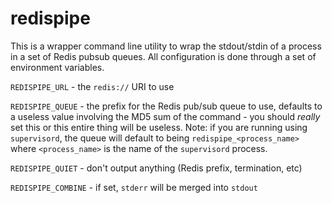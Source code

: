 # redispipe

This is a wrapper command line utility to wrap the stdout/stdin of a process in
a set of Redis pubsub queues. All configuration is done through a set of
environment variables.

`REDISPIPE_URL` - the `redis://` URI to use

`REDISPIPE_QUEUE` - the prefix for the Redis pub/sub queue to use, defaults to
a useless value involving the MD5 sum of the command - you should *really*
set this or this entire thing will be useless. Note: if you are running using
`supervisord`, the queue will default to being `redispipe_<process_name>` where
`<process_name>` is the name of the `supervisord` process.

`REDISPIPE_QUIET` - don't output anything (Redis prefix, termination, etc)

`REDISPIPE_COMBINE` - if set, `stderr` will be merged into `stdout`
